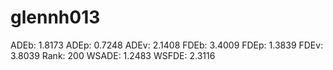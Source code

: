 # glennh013

ADEb: 1.8173
ADEp: 0.7248
ADEv: 2.1408
FDEb: 3.4009
FDEp: 1.3839
FDEv: 3.8039
Rank: 200
WSADE: 1.2483
WSFDE: 2.3116